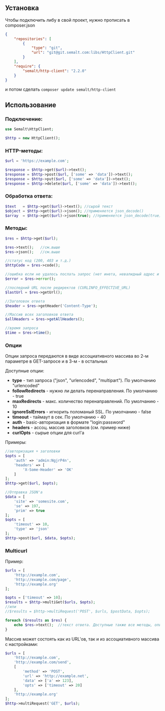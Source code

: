 ## Установка

Чтобы подключить либу в свой проект, нужно прописать в composer.json

```json
{
    "repositories": [
        {
            "type": "git",
            "url": "git@git.semalt.com:libs/HttpClient.git"
        }
    ],
    "require": {
        "semalt/http-client": "2.2.0"
    }
}

```

и потом сделать `composer update semalt/http-client`

## Использование

### Подключение:

```php
use Semalt\HttpClient;

$http = new HttpClient();
```

### HTTP-методы:

```php
$url = 'https://example.com';

$response = $http->get($url)->text();
$response = $http->post($url, ['some' => 'data'])->text();
$response = $http->put($url, ['some' => 'data'])->text();
$response = $http->delete($url, ['some' => 'data'])->text();
```

### Обработка ответа:

```php
$text	= $http->get($url)->text();	//сырой текст
$object	= $http->get($url)->json();	//применяется json_decode()
$array	= $http->get($url)->json(true);	//применяется json_decode(true)
```

### Методы:

```php
$res = $http->get($url);

$res->text();	//см.выше
$res->json();	//см.выше

//статус код (200, 403 и т.д.)
$httpCode = $res->code();

//ошибка если не удалось послать запрос (нет инета, невалидный адрес и т.д.)
$error = $res->error();

//последний URL после редиректов (CURLINFO_EFFECTIVE_URL)
$lastUrl = $res->getUrl();

//Заголовок ответа
$header = $res->getHeader('Content-Type');

//Массив всех заголовков ответа
$allHeaders = $res->getAllHeaders();

//время запроса
$time = $res->time();
```

### Опции

Опции запроса передаются в виде ассоциативного массива во 2-м параметре в GET-запросе и в 3-м - в остальных

Доступные опции:

 - **type** - тип запроса ("json", "urlencoded", "multipart"). По умолчанию "urlencoded"
 - **followRedirects** - нужно ли делать перенаправления. По умолчанию - true
 - **maxRedirects** - макс. количество перенаправлений. По умолчанию - 10
 - **ignoreSslErrors** - игнорить поломаный SSL. По умолчанию - false
 - **timeout** - таймаут в сек. По умолчанию - 40
 - **auth** - basic-авторизация в формате "login:password"
 - **headers** - ассоц. массив заголовков (см. пример ниже)
 - **curlOpts** - сырые опции для curl'а

Примеры:

```php
//авторизация + заголовки
$opts = [
    'auth' => 'admin:NgjrP4n',
    'headers' => [
        'X-Some-Header' => 'OK'
    ]
];
$http->get($url, $opts);

//Отправка JSON'а
$data = [
    'site' => 'somesite.com',
    'se' => 197,
    'prim' => true
];
$opts = [
    'timeout' => 10,
    'type' => 'json'
];
$http->post($url, $data, $opts);
```

### Multicurl

Пример:

```php
$urls = [
    'http://example.com',
    'http://example.com/page',
    'http://example.org'
];

$opts = ['timeout' => 10];
$results = $http->multiGet($urls, $opts);
//или
//$results = $http->multiRequest('POST', $urls, $postData, $opts);

foreach ($results as $res) {
    echo $res->text();	//текст ответа. Доступные также все методы, описанные выше
}
```

Массив может состоять как из URL'ов, так и из ассоциативного массива с настройками:

```php
$urls = [
    'http://example.com',
    'http://example.com/send',
    [
        'method' => 'POST',
        'url' => 'http://example.net',
        'data' => ['a' => 123],
        'opts' => ['timeout' => 20]
    ],
    'http://example.org'
];
$http->multiRequest('GET', $urls);
```
